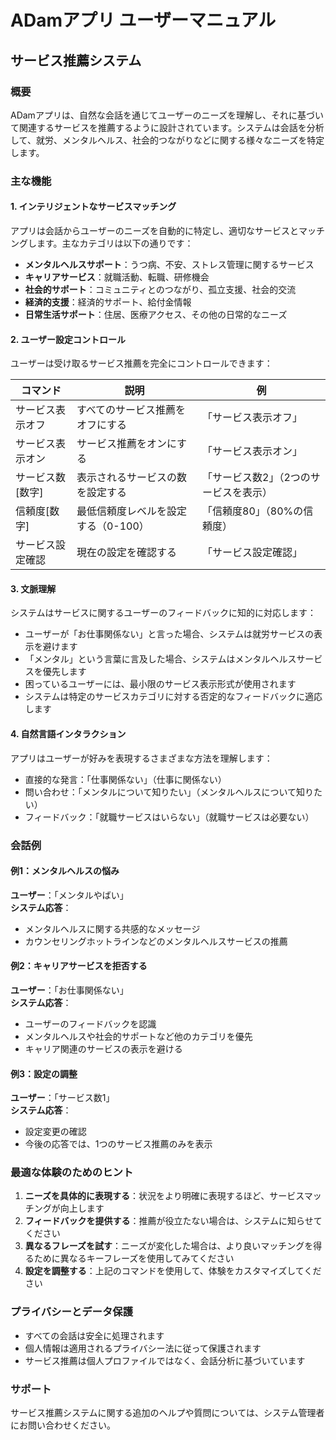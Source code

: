 # ADamアプリ ユーザーマニュアル

## サービス推薦システム

### 概要

ADamアプリは、自然な会話を通じてユーザーのニーズを理解し、それに基づいて関連するサービスを推薦するように設計されています。システムは会話を分析して、就労、メンタルヘルス、社会的つながりなどに関する様々なニーズを特定します。

### 主な機能

#### 1. インテリジェントなサービスマッチング

アプリは会話からユーザーのニーズを自動的に特定し、適切なサービスとマッチングします。主なカテゴリは以下の通りです：

- **メンタルヘルスサポート**：うつ病、不安、ストレス管理に関するサービス
- **キャリアサービス**：就職活動、転職、研修機会
- **社会的サポート**：コミュニティとのつながり、孤立支援、社会的交流
- **経済的支援**：経済的サポート、給付金情報
- **日常生活サポート**：住居、医療アクセス、その他の日常的なニーズ

#### 2. ユーザー設定コントロール

ユーザーは受け取るサービス推薦を完全にコントロールできます：

| コマンド | 説明 | 例 |
|---------|-------------|---------|
| サービス表示オフ | すべてのサービス推薦をオフにする | 「サービス表示オフ」 |
| サービス表示オン | サービス推薦をオンにする | 「サービス表示オン」 |
| サービス数[数字] | 表示されるサービスの数を設定する | 「サービス数2」（2つのサービスを表示） |
| 信頼度[数字] | 最低信頼度レベルを設定する（0-100） | 「信頼度80」（80%の信頼度） |
| サービス設定確認 | 現在の設定を確認する | 「サービス設定確認」 |

#### 3. 文脈理解

システムはサービスに関するユーザーのフィードバックに知的に対応します：

- ユーザーが「お仕事関係ない」と言った場合、システムは就労サービスの表示を避けます
- 「メンタル」という言葉に言及した場合、システムはメンタルヘルスサービスを優先します
- 困っているユーザーには、最小限のサービス表示形式が使用されます
- システムは特定のサービスカテゴリに対する否定的なフィードバックに適応します

#### 4. 自然言語インタラクション

アプリはユーザーが好みを表現するさまざまな方法を理解します：

- 直接的な発言：「仕事関係ない」（仕事に関係ない）
- 問い合わせ：「メンタルについて知りたい」（メンタルヘルスについて知りたい）
- フィードバック：「就職サービスはいらない」（就職サービスは必要ない）

### 会話例

#### 例1：メンタルヘルスの悩み

**ユーザー**：「メンタルやばい」  
**システム応答**：
- メンタルヘルスに関する共感的なメッセージ
- カウンセリングホットラインなどのメンタルヘルスサービスの推薦

#### 例2：キャリアサービスを拒否する

**ユーザー**：「お仕事関係ない」  
**システム応答**：
- ユーザーのフィードバックを認識
- メンタルヘルスや社会的サポートなど他のカテゴリを優先
- キャリア関連のサービスの表示を避ける

#### 例3：設定の調整

**ユーザー**：「サービス数1」  
**システム応答**：
- 設定変更の確認
- 今後の応答では、1つのサービス推薦のみを表示

### 最適な体験のためのヒント

1. **ニーズを具体的に表現する**：状況をより明確に表現するほど、サービスマッチングが向上します
2. **フィードバックを提供する**：推薦が役立たない場合は、システムに知らせてください
3. **異なるフレーズを試す**：ニーズが変化した場合は、より良いマッチングを得るために異なるキーフレーズを使用してみてください
4. **設定を調整する**：上記のコマンドを使用して、体験をカスタマイズしてください

### プライバシーとデータ保護

- すべての会話は安全に処理されます
- 個人情報は適用されるプライバシー法に従って保護されます
- サービス推薦は個人プロファイルではなく、会話分析に基づいています

### サポート

サービス推薦システムに関する追加のヘルプや質問については、システム管理者にお問い合わせください。 